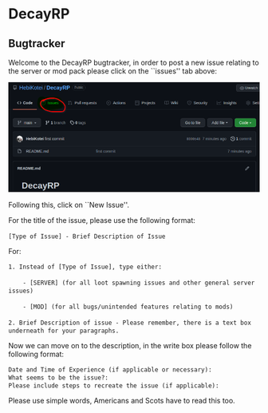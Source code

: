 # DecayRP

## Bugtracker

Welcome to the DecayRP bugtracker, in order to post a new issue relating to the server or mod pack please click on the ``issues'' tab above:

![Displaying Issues Tab](/Assets/issues.png)

Following this, click on ``New Issue''.

For the title of the issue, please use the following format:

`[Type of Issue] - Brief Description of Issue`

For:

	1. Instead of [Type of Issue], type either:

		- [SERVER] (for all loot spawning issues and other general server issues)

		- [MOD] (for all bugs/unintended features relating to mods)

	2. Brief Description of issue - Please remember, there is a text box underneath for your paragraphs.

Now we can move on to the description, in the write box please follow the following format:

	Date and Time of Experience (if applicable or necessary):
	What seems to be the issue?:
	Please include steps to recreate the issue (if applicable):

Please use simple words, Americans and Scots have to read this too.
